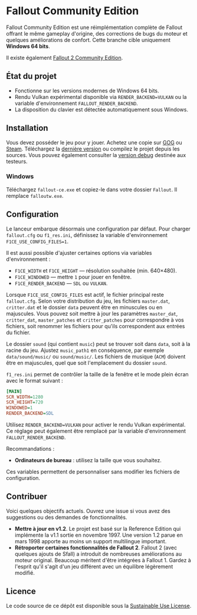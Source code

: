 # Fallout Community Edition

Fallout Community Edition est une réimplémentation complète de Fallout offrant le même gameplay d'origine, des corrections de bugs du moteur et quelques améliorations de confort. Cette branche cible uniquement **Windows 64 bits**.

Il existe également [Fallout 2 Community Edition](https://github.com/alexbatalov/fallout2-ce).

## État du projet
- Fonctionne sur les versions modernes de Windows 64 bits.
- Rendu Vulkan expérimental disponible via `RENDER_BACKEND=VULKAN` ou la variable d'environnement `FALLOUT_RENDER_BACKEND`.
- La disposition du clavier est détectée automatiquement sous Windows.

## Installation
Vous devez posséder le jeu pour y jouer. Achetez une copie sur [GOG](https://www.gog.com/game/fallout) ou [Steam](https://store.steampowered.com/app/38400). Téléchargez la [dernière version](https://github.com/alexbatalov/fallout1-ce/releases) ou compilez le projet depuis les sources. Vous pouvez également consulter la [version debug](https://github.com/alexbatalov/fallout1-ce/actions) destinée aux testeurs.

### Windows
Téléchargez `fallout-ce.exe` et copiez-le dans votre dossier `Fallout`. Il remplace `falloutw.exe`.

## Configuration
Le lanceur embarque désormais une configuration par défaut. Pour charger
`fallout.cfg` ou `f1_res.ini`, définissez la variable d'environnement
`F1CE_USE_CONFIG_FILES=1`.

Il est aussi possible d'ajuster certaines options via variables
d'environnement :

- `F1CE_WIDTH` et `F1CE_HEIGHT` — résolution souhaitée (min. 640×480).
- `F1CE_WINDOWED` — mettre `1` pour jouer en fenêtre.
- `F1CE_RENDER_BACKEND` — `SDL` ou `VULKAN`.

Lorsque `F1CE_USE_CONFIG_FILES` est actif, le fichier principal reste
`fallout.cfg`. Selon votre distribution du jeu, les fichiers `master.dat`,
`critter.dat` et le dossier `data` peuvent être en minuscules ou en
majuscules. Vous pouvez soit mettre à jour les paramètres `master_dat`,
`critter_dat`, `master_patches` et `critter_patches` pour correspondre à vos
fichiers, soit renommer les fichiers pour qu'ils correspondent aux entrées du
fichier.

Le dossier `sound` (qui contient `music`) peut se trouver soit dans `data`, soit
à la racine du jeu. Ajustez `music_path1` en conséquence, par exemple
`data/sound/music/` ou `sound/music/`. Les fichiers de musique (`ACM`) doivent
être en majuscules, quel que soit l'emplacement du dossier `sound`.

`f1_res.ini` permet de contrôler la taille de la fenêtre et le mode plein écran
avec le format suivant :

```ini
[MAIN]
SCR_WIDTH=1280
SCR_HEIGHT=720
WINDOWED=1
RENDER_BACKEND=SDL
```

Utilisez `RENDER_BACKEND=VULKAN` pour activer le rendu Vulkan expérimental. Ce réglage peut également être remplacé par la variable d'environnement `FALLOUT_RENDER_BACKEND`.

Recommandations :
- **Ordinateurs de bureau** : utilisez la taille que vous souhaitez.

Ces variables permettent de personnaliser sans modifier les fichiers de configuration.

## Contribuer
Voici quelques objectifs actuels. Ouvrez une issue si vous avez des suggestions ou des demandes de fonctionnalités.
- **Mettre à jour en v1.2**. Le projet est basé sur la Reference Edition qui implémente la v1.1 sortie en novembre 1997. Une version 1.2 parue en mars 1998 apporte au moins un support multilingue important.
- **Rétroporter certaines fonctionnalités de Fallout 2**. Fallout 2 (avec quelques ajouts de Sfall) a introduit de nombreuses améliorations au moteur original. Beaucoup méritent d'être intégrées à Fallout 1. Gardez à l'esprit qu'il s'agit d'un jeu différent avec un équilibre légèrement modifié.

## Licence
Le code source de ce dépôt est disponible sous la [Sustainable Use License](LICENSE.md).

